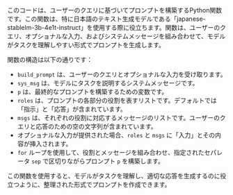 このコードは、ユーザーのクエリに基づいてプロンプトを構築するPython関数です。この関数は、特に日本語のテキスト生成モデルである「japanese-stablelm-3b-4e1t-instruct」を使用する際に役立ちます。関数は、ユーザーのクエリ、オプショナルな入力、およびシステムメッセージを組み合わせて、モデルがタスクを理解しやすい形式でプロンプトを生成します。

関数の構造は以下の通りです：

- `build_prompt` は、ユーザーのクエリとオプショナルな入力を受け取ります。
- `sys_msg` は、モデルにタスクを説明するシステムメッセージです。
- `p` は、最終的なプロンプトを構築するための変数です。
- `roles` は、プロンプトの各部分の役割を表すリストです。デフォルトでは「指示」と「応答」が含まれています。
- `msgs` は、それぞれの役割に対応するメッセージのリストです。ユーザーのクエリと応答のための空の文字列が含まれています。
- オプショナルな入力が提供された場合、`roles` と `msgs` に「入力」とその内容が挿入されます。
- `for` ループを使用して、役割とメッセージを組み合わせ、指定されたセパレータ `sep` で区切りながらプロンプト `p` を構築します。

この関数を使用すると、モデルがタスクを理解し、適切な応答を生成するのに役立つように、整理された形式でプロンプトを作成できます。